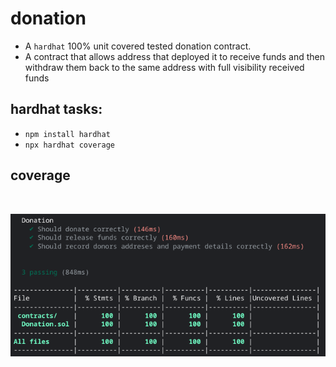 # donation

- A `hardhat` 100% unit covered tested donation contract.
- A contract that allows address that deployed it to receive funds and then withdraw them back to the same address with full visibility received funds

## hardhat tasks:

- `npm install hardhat`
- `npx hardhat coverage`

## coverage

<br/>
<p align="center">
<img src="img/coverage.png">
</a>
</p>
<br/>
